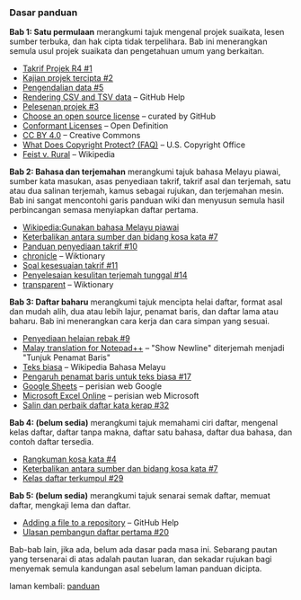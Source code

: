 ---
---

### Dasar panduan

**Bab 1: Satu permulaan** merangkumi tajuk mengenal projek
suaikata, lesen sumber terbuka, dan hak cipta tidak
terpelihara. Bab ini menerangkan semula usul projek suaikata
dan pengetahuan umum yang berkaitan.

- [Takrif Projek R4 #1][#1]
- [Kajian projek tercipta #2][#2]
- [Pengendalian data #5][#5]
- [Rendering CSV and TSV data][1a] &ndash; GitHub Help
- [Pelesenan projek #3][#3]
- [Choose an open source license][1b] &ndash; curated by GitHub
- [Conformant Licenses][1c] &ndash; Open Definition
- [CC BY 4.0][1d] &ndash; Creative Commons
- [What Does Copyright Protect? (FAQ)][1e] &ndash; U.S. Copyright
Office
- [Feist v. Rural][1f] &ndash; Wikipedia

**Bab 2: Bahasa dan terjemahan** merangkumi tajuk bahasa
Melayu piawai, sumber kata masukan, asas penyediaan takrif,
takrif asal dan terjemah, satu atau dua salinan terjemah,
kamus sebagai rujukan, dan terjemahan mesin. Bab ini sangat
mencontohi garis panduan wiki dan menyusun semula hasil
perbincangan semasa menyiapkan daftar pertama.

- [Wikipedia:Gunakan bahasa Melayu piawai][2a]
- [Keterbalikan antara sumber dan bidang kosa kata #7][#7]
- [Panduan penyediaan takrif #10][#10]
- [chronicle][2b] &ndash; Wiktionary
- [Soal kesesuaian takrif #11][#11]
- [Penyelesaian kesulitan terjemah tunggal #14][#14]
- [transparent][2c] &ndash; Wiktionary

**Bab 3: Daftar baharu** merangkumi tajuk mencipta helai
daftar, format asal dan mudah alih, dua atau lebih lajur,
penamat baris, dan daftar lama atau baharu. Bab ini
menerangkan cara kerja dan cara simpan yang sesuai.

- [Penyediaan helaian rebak #9][#9]
- [Malay translation for Notepad++][3a] &ndash; "Show Newline" diterjemah menjadi "Tunjuk Penamat Baris"
- [Teks biasa][3b] &ndash; Wikipedia Bahasa Melayu
- [Pengaruh penamat baris untuk teks biasa #17][#17]
- [Google Sheets][3c] &ndash; perisian web Google
- [Microsoft Excel Online][3d] &ndash; perisian web Microsoft
- [Salin dan perbaik daftar kata kerap #32][#32]

**Bab 4: (belum sedia)** merangkumi tajuk memahami ciri
daftar, mengenal kelas daftar, daftar tanpa makna, daftar
satu bahasa, daftar dua bahasa, dan contoh daftar tersedia.

- [Rangkuman kosa kata #4][#4]
- [Keterbalikan antara sumber dan bidang kosa kata #7][#7]
- [Kelas daftar terkumpul #29][#29]

**Bab 5: (belum sedia)** merangkumi tajuk senarai semak
daftar, memuat daftar, mengkaji lema dan daftar.

- [Adding a file to a repository][5a] &ndash; GitHub Help
- [Ulasan pembangun daftar pertama #20][#20]

Bab-bab lain, jika ada, belum ada dasar pada masa ini.
Sebarang pautan yang tersenarai di atas adalah pautan
luaran, dan sekadar rujukan bagi menyemak semula kandungan
asal sebelum laman panduan dicipta.

laman kembali: [panduan][0]

  [0]: ../index.md
  [1a]: https://help.github.com/articles/rendering-csv-and-tsv-data/
  [1b]: https://choosealicense.com/
  [1c]: https://opendefinition.org/licenses/
  [1d]: https://creativecommons.org/licenses/by/4.0/
  [1e]: https://www.copyright.gov/help/faq/faq-protect.html
  [1f]: https://en.wikipedia.org/wiki/Feist_v._Rural
  [2a]: https://ms.wikipedia.org/wiki/Wikipedia:Gunakan_bahasa_Melayu_piawai
  [2b]: https://en.wiktionary.org/wiki/chronicle
  [2c]: https://en.wiktionary.org/wiki/transparent
  [3a]: https://github.com/notepad-plus-plus/notepad-plus-plus/blob/master/PowerEditor/installer/nativeLang/malay.xml
  [3b]: https://ms.wikipedia.org/wiki/Teks_biasa
  [3c]: https://docs.google.com/spreadsheets/
  [3d]: https://office.live.com/start/Excel.aspx
  [5a]: https://help.github.com/en/github/managing-files-in-a-repository/adding-a-file-to-a-repository
  [#1]: https://github.com/kmubiin/suaikata/issues/1
  [#2]: https://github.com/kmubiin/suaikata/issues/2
  [#3]: https://github.com/kmubiin/suaikata/issues/3
  [#4]: https://github.com/kmubiin/suaikata/issues/4
  [#5]: https://github.com/kmubiin/suaikata/issues/5
  [#7]: https://github.com/kmubiin/suaikata/issues/7
  [#9]: https://github.com/kmubiin/suaikata/issues/9
  [#10]: https://github.com/kmubiin/suaikata/issues/10
  [#11]: https://github.com/kmubiin/suaikata/issues/11
  [#14]: https://github.com/kmubiin/suaikata/issues/14
  [#17]: https://github.com/kmubiin/suaikata/issues/17
  [#20]: https://github.com/kmubiin/suaikata/issues/20
  [#29]: https://github.com/kmubiin/suaikata/issues/29
  [#32]: https://github.com/kmubiin/suaikata/issues/32
